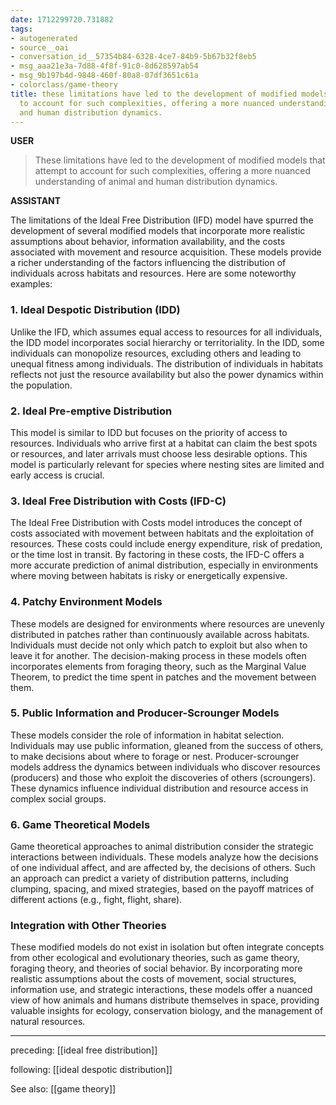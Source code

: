 ```yaml
---
date: 1712299720.731882
tags:
- autogenerated
- source__oai
- conversation_id__57354b84-6328-4ce7-84b9-5b67b32f8eb5
- msg_aaa21e3a-7d88-4f8f-91c0-8d628597ab54
- msg_9b197b4d-9848-460f-80a8-07df3651c61a
- colorclass/game-theory
title: these limitations have led to the development of modified models that attempt
  to account for such complexities, offering a more nuanced understanding of animal
  and human distribution dynamics.
---
```


**USER**

> These limitations have led to the development of modified models that attempt to account for such complexities, offering a more nuanced understanding of animal and human distribution dynamics.


**ASSISTANT**

The limitations of the Ideal Free Distribution (IFD) model have spurred the development of several modified models that incorporate more realistic assumptions about behavior, information availability, and the costs associated with movement and resource acquisition. These models provide a richer understanding of the factors influencing the distribution of individuals across habitats and resources. Here are some noteworthy examples:

### 1. **Ideal Despotic Distribution (IDD)**

Unlike the IFD, which assumes equal access to resources for all individuals, the IDD model incorporates social hierarchy or territoriality. In the IDD, some individuals can monopolize resources, excluding others and leading to unequal fitness among individuals. The distribution of individuals in habitats reflects not just the resource availability but also the power dynamics within the population.

### 2. **Ideal Pre-emptive Distribution**

This model is similar to IDD but focuses on the priority of access to resources. Individuals who arrive first at a habitat can claim the best spots or resources, and later arrivals must choose less desirable options. This model is particularly relevant for species where nesting sites are limited and early access is crucial.

### 3. **Ideal Free Distribution with Costs (IFD-C)**

The Ideal Free Distribution with Costs model introduces the concept of costs associated with movement between habitats and the exploitation of resources. These costs could include energy expenditure, risk of predation, or the time lost in transit. By factoring in these costs, the IFD-C offers a more accurate prediction of animal distribution, especially in environments where moving between habitats is risky or energetically expensive.

### 4. **Patchy Environment Models**

These models are designed for environments where resources are unevenly distributed in patches rather than continuously available across habitats. Individuals must decide not only which patch to exploit but also when to leave it for another. The decision-making process in these models often incorporates elements from foraging theory, such as the Marginal Value Theorem, to predict the time spent in patches and the movement between them.

### 5. **Public Information and Producer-Scrounger Models**

These models consider the role of information in habitat selection. Individuals may use public information, gleaned from the success of others, to make decisions about where to forage or nest. Producer-scrounger models address the dynamics between individuals who discover resources (producers) and those who exploit the discoveries of others (scroungers). These dynamics influence individual distribution and resource access in complex social groups.

### 6. **Game Theoretical Models**

Game theoretical approaches to animal distribution consider the strategic interactions between individuals. These models analyze how the decisions of one individual affect, and are affected by, the decisions of others. Such an approach can predict a variety of distribution patterns, including clumping, spacing, and mixed strategies, based on the payoff matrices of different actions (e.g., fight, flight, share).

### Integration with Other Theories

These modified models do not exist in isolation but often integrate concepts from other ecological and evolutionary theories, such as game theory, foraging theory, and theories of social behavior. By incorporating more realistic assumptions about the costs of movement, social structures, information use, and strategic interactions, these models offer a nuanced view of how animals and humans distribute themselves in space, providing valuable insights for ecology, conservation biology, and the management of natural resources.


---

preceding: [[ideal free distribution]]  


following: [[ideal despotic distribution]]

See also: [[game theory]]